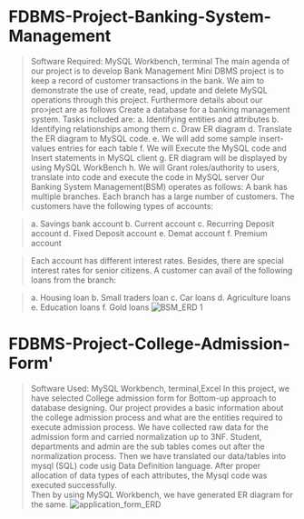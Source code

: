 
# FDBMS-Project-Banking-System-Management
> Software Required: MySQL Workbench, terminal
>The main agenda of our project is to develop Bank Management Mini DBMS project is to keep a record of customer transactions in the bank.
>We aim to demonstrate the use of create, read, update and delete MySQL operations through this project. Furthermore details about our pro>ject are as follows
>Create a database for a banking management system. Tasks included are:
>a. Identifying entities and attributes
>b. Identifying relationships among them
>c. Draw ER diagram
>d. Translate the ER diagram to MySQL code. 
>e. We will add some sample insert-values entries for each table
>f. We will Execute the MySQL code and Insert statements in MySQL client
>g. ER diagram will be displayed by using MySQL WorkBench
>h. We will Grant roles/authority to users, translate into code and execute the code in MySQL server
>Our Banking System Management(BSM) operates as follows: A bank has multiple branches. Each branch has a large number of customers. The customers have the following types of accounts:

>a. Savings bank account
>b. Current account
>c. Recurring Deposit account
>d. Fixed Deposit account
>e. Demat account
>f. Premium account

>Each account has different interest rates. Besides, there are special interest rates for senior citizens. A customer can avail of the following loans from the branch:

>a. Housing loan
>b. Small traders loan
>c. Car loans
>d. Agriculture loans
>e. Education loans
>f. Gold loans
> ![BSM_ERD 1](https://user-images.githubusercontent.com/97459948/158012425-c48c9f0c-114c-4230-acca-0e9e380ebe53.png)


# FDBMS-Project-College-Admission-Form'
> Software Used: MySQL Workbench, terminal,Excel 
> In this project, we have selected College admission form for Bottom-up approach to database designing. 
> Our project provides a basic information about the college admission process and what are the entities required to execute admission process. 
> We have collected raw data for the admission form and carried normalization up to 3NF.
> Student, departments and admin are the sub tables comes out after the normalization process.
> Then we have translated our data/tables into mysql (SQL) code usig Data Definition language. 
> After proper allocation of data types of each attributes, the Mysql code was executed successfully.  
> Then by using MySQL Workbench, we have generated ER diagram for the same.
> ![application_form_ERD](https://user-images.githubusercontent.com/97459948/158012470-25a68b6d-29d6-437f-a942-b6c7885f7240.png)

